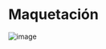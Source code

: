 # Maquetación
![image](https://github.com/ariardgz/Maquetation/assets/104811574/39b942a0-0cd0-4a19-944c-0ad958550b33)
